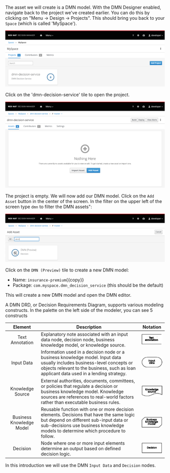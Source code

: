 The asset we will create is a DMN model. With the DMN Designer enabled, navigate back to the project we've created earlier. You can do this by clicking on "Menu -> Design -> Projects". This should bring you back to your `Space` (which is called 'MySpace').

<img src="../../assets/middleware/dm7-dmn-introduction/dm7-myspace.png" width="600"/>

Click on the 'dmn-decision-service' tile to open the project.

<img src="../../assets/middleware/dm7-dmn-introduction/dm7-empty-project.png" width="600"/>

The project is empty. We will now add our DMN model. Click on the `Add Asset` button in the center of the screen. In the filter on the upper left of the screen type `dmn` to filter the DMN assets":

<img src="../../assets/middleware/dm7-dmn-introduction/dm7-dmn-asset-filter.png" width="600"/>

Click on the `DMN (Preview)` tile to create a new DMN model:
  - Name: `insurance-premium`{{copy}}
  - Package: `com.myspace.dmn_decision_service` (this should be the default)

This will create a new DMN model and open the DMN editor.

A DMN DRD, or Decision Requirements Diagram, supports various modeling constructs. In the palette on the left side of the modeler, you can see 5 constructs

| Element          | Description         | Notation             |
|:----------------:|---------------------|:--------------------:|
| Text Annotation  | Explanatory note associated with an input data node, decision node, business knowledge model, or knowledge source.| ![](../../assets/middleware/dm7-dmn-introduction/dmn-text-annotation-node.png) |
| Input Data       | Information used in a decision node or a business knowledge model. Input data usually includes business-level concepts or objects relevant to the business, such as loan applicant data used in a lending strategy. | ![](../../assets/middleware/dm7-dmn-introduction/dmn-input-data-node.png) |
| Knowledge Source | External authorities, documents, committees, or policies that regulate a decision or business knowledge model. Knowledge sources are references to real-world factors rather than executable business rules. | ![](../../assets/middleware/dm7-dmn-introduction/dmn-knowledge-source-node.png) |
| Business Knowledge Model | Reusable function with one or more decision elements. Decisions that have the same logic but depend on different sub-input data or sub-decisions use business knowledge models to determine which procedure to follow. | ![](../../assets/middleware/dm7-dmn-introduction/dmn-bkm-node.png) |
| Decision | Node where one or more input elements determine an output based on defined decision logic. | ![](../../assets/middleware/dm7-dmn-introduction/dmn-decision-node.png) |

In this introduction we will use the DMN `Input Data` and `Decision` nodes.
